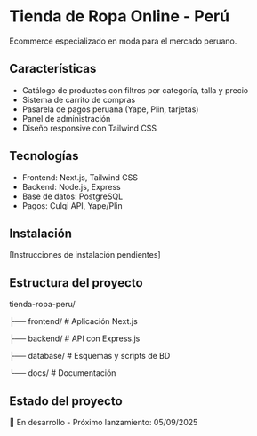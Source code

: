 # Tienda de Ropa Online - Perú

Ecommerce especializado en moda para el mercado peruano.

## Características

- Catálogo de productos con filtros por categoría, talla y precio
- Sistema de carrito de compras
- Pasarela de pagos peruana (Yape, Plin, tarjetas)
- Panel de administración
- Diseño responsive con Tailwind CSS

## Tecnologías

- Frontend: Next.js, Tailwind CSS
- Backend: Node.js, Express
- Base de datos: PostgreSQL
- Pagos: Culqi API, Yape/Plin

## Instalación

[Instrucciones de instalación pendientes]

## Estructura del proyecto

tienda-ropa-peru/

├── frontend/ # Aplicación Next.js

├── backend/ # API con Express.js

├── database/ # Esquemas y scripts de BD

└── docs/ # Documentación

## Estado del proyecto

🚧 En desarrollo - Próximo lanzamiento: 05/09/2025
